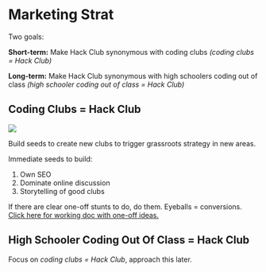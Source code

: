
# Marketing Strat

Two goals:

**Short-term:** Make Hack Club synonymous with coding clubs _(coding clubs = Hack Club)_

**Long-term:** Make Hack Club synonymous with high schoolers coding out of class _(high schooler coding out of class = Hack Club)_

## Coding Clubs = Hack Club

![](https://i.imgur.com/ozv1cnY.jpg)

Build seeds to create new clubs to trigger grassroots strategy in new areas.

Immediate seeds to build:

1. Own SEO
2. Dominate online discussion
3. Storytelling of good clubs

If there are clear one-off stunts to do, do them. Eyeballs = conversions. [Click here for working doc with one-off ideas.](marketing_ideas.md)

## High Schooler Coding Out Of Class = Hack Club

Focus on _coding clubs = Hack Club_, approach this later.
